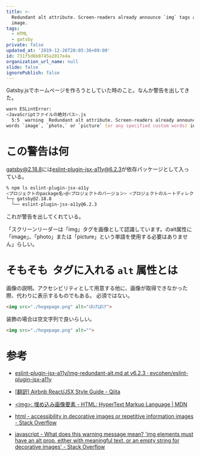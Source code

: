 ```yaml
---
title: >-
  Redundant alt attribute. Screen-readers already announce `img` tags as an
  image. 
tags:
  - HTML
  - gatsby
private: false
updated_at: '2019-12-26T20:05:36+09:00'
id: 731f5d6b8745a2017e4a
organization_url_name: null
slide: false
ignorePublish: false
---
```

Gatsby.jsでホームページを作ろうとしていた時のこと。なんか警告を出してきた。

```zsh
warn ESLintError: 
<JavaScriptファイルの絶対パス>.js
  5:5  warning  Redundant alt attribute. Screen-readers already announce `img` tags as an image. You don’t need to use the
words `image`, `photo,` or `picture` (or any specified custom words) in the alt prop  jsx-a11y/img-redundant-alt
```


# この警告は何

[gatsby@2.18.8](https://www.npmjs.com/package/gatsby)には[eslint-plugin-jsx-a11y@6.2.3](https://www.npmjs.com/package/eslint-plugin-jsx-a11y)が依存パッケージとして入っている。

```zsh
% npm ls eslint-plugin-jsx-a11y
<プロジェクトのpackage名>@<プロジェクトのバージョン> <プロジェクトのルートディレクトリパス>
└─┬ gatsby@2.18.8
  └── eslint-plugin-jsx-a11y@6.2.3 
```

これが警告を出してくれている。

「スクリーンリーダーは「img」タグを画像として認識しています。<img>のalt属性に「image」、「photo」または「picture」という単語を使用する必要はありません」らしい。



# そもそも <img> タグに入れる `alt` 属性とは

画像の説明。アクセシビリティとして用意する他に、画像が取得できなかった際、代わりに表示するものでもある。
必須ではない。

```html
<img src="./hogepage.png" alt="ほげぱげ">
```


装飾の場合は空文字列で良いらしい。

```html
<img src="./hogepage.png" alt="">
```



# 参考

* [eslint-plugin-jsx-a11y/img-redundant-alt.md at v6.2.3 · evcohen/eslint-plugin-jsx-a11y](https://github.com/evcohen/eslint-plugin-jsx-a11y/blob/v6.2.3/docs/rules/img-redundant-alt.md)
* [[翻訳] Airbnb React/JSX Style Guide - Qiita](https://qiita.com/yamadashy/items/e64762e407b8dd5e0247)
* [&lt;img&gt;: 埋め込み画像要素 - HTML: HyperText Markup Language | MDN](https://developer.mozilla.org/ja/docs/Web/HTML/Element/img)

* [html - accessibility in decorative images or repetitive information images - Stack Overflow](https://stackoverflow.com/q/44677529)
* [javascript - What does this warning message mean? &#39;img elements must have an alt prop, either with meaningful text, or an empty string for decorative images&#39; - Stack Overflow](https://stackoverflow.com/q/43812733)
